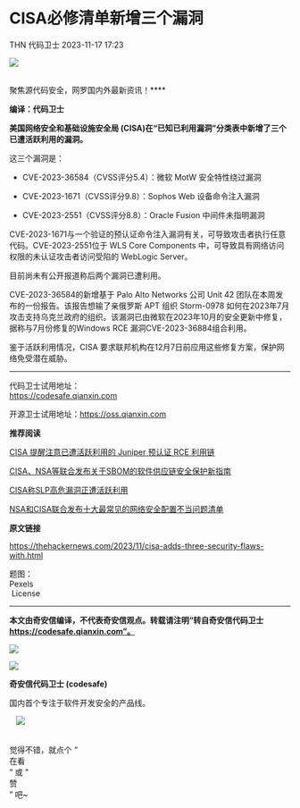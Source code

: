 #  CISA必修清单新增三个漏洞   
THN  代码卫士   2023-11-17 17:23  
  
![](https://mmbiz.qpic.cn/mmbiz_gif/Az5ZsrEic9ot90z9etZLlU7OTaPOdibteeibJMMmbwc29aJlDOmUicibIRoLdcuEQjtHQ2qjVtZBt0M5eVbYoQzlHiaw/640?wx_fmt=gif "")  
  
   
聚焦源代码安全，网罗国内外最新资讯！****  
  
**编译：代码卫士**  
  
**美国网络安全和基础设施安全局 (CISA)在“已知已利用漏洞”分类表中新增了三个已遭活跃利用的漏洞。**  
  
  
  
这三个漏洞是：  
  
- CVE-2023-36584（CVSS评分5.4）：微软 MotW 安全特性绕过漏洞  
  
- CVE-2023-1671（CVSS评分9.8）：Sophos Web 设备命令注入漏洞  
  
- CVE-2023-2551（CVSS评分8.8）：Oracle Fusion 中间件未指明漏洞  
  
  
  
CVE-2023-1671与一个验证的预认证命令注入漏洞有关，可导致攻击者执行任意代码。CVE-2023-2551位于 WLS Core Components 中，可导致具有网络访问权限的未认证攻击者访问受陷的 WebLogic Server。  
  
目前尚未有公开报道称后两个漏洞已遭利用。  
  
CVE-2023-36584的新增基于 Palo Alto Networks 公司 Unit 42 团队在本周发布的一份报告。该报告想输了亲俄罗斯 APT 组织 Storm-0978 如何在2023年7月攻击支持乌克兰政府的组织。该漏洞已由微软在2023年10月的安全更新中修复，据称与7月份修复的Windows RCE 漏洞CVE-2023-36884组合利用。  
  
鉴于活跃利用情况，CISA 要求联邦机构在12月7日前应用这些修复方案，保护网络免受潜在威胁。  
  
  
  
****  
代码卫士试用地址：  
https://codesafe.qianxin.com  
  
开源卫士试用地址：https://oss.qianxin.com  
  
  
  
  
  
  
  
  
  
  
  
  
**推荐阅读**  
  
[CISA 提醒注意已遭活跃利用的 Juniper 预认证 RCE 利用链](http://mp.weixin.qq.com/s?__biz=MzI2NTg4OTc5Nw==&mid=2247518122&idx=1&sn=d6b5a20e45ee8897ed249a7bdde21ebb&chksm=ea94b6c0dde33fd6d3d93c996ad772d6f9f1d4744294db1c793f9f4cd69798f6515ac436fa3c&scene=21#wechat_redirect)  
  
  
[CISA、NSA等联合发布关于SBOM的软件供应链安全保护新指南](http://mp.weixin.qq.com/s?__biz=MzI2NTg4OTc5Nw==&mid=2247518114&idx=1&sn=fc054c7175c91a0884dd651f6f50d979&chksm=ea94b6c8dde33fde6f7e4daf2b5d2667ce13135554b2b3e871158dca1999c5b1a93fc84cd6b0&scene=21#wechat_redirect)  
  
  
[CISA称SLP高危漏洞正遭活跃利用](http://mp.weixin.qq.com/s?__biz=MzI2NTg4OTc5Nw==&mid=2247518099&idx=2&sn=042defdaef2c1342d2ef87dcd4895e6f&chksm=ea94b6f9dde33fefa6b268879b4fdebfe7f61d217d8685b96e7a50ce4970c416edd433698fce&scene=21#wechat_redirect)  
  
  
[NSA和CISA联合发布十大最常见的网络安全配置不当问题清单](http://mp.weixin.qq.com/s?__biz=MzI2NTg4OTc5Nw==&mid=2247517792&idx=2&sn=26f5404af467b67c8aed30c37fbd4f2f&chksm=ea94b70adde33e1ce4f013e6b0674f3dd92751f5751befc98dba7a610fffd3373988026c0011&scene=21#wechat_redirect)  
  
  
  
  
**原文链接**  
  
https://thehackernews.com/2023/11/cisa-adds-three-security-flaws-with.html  
  
  
题图：  
Pexels  
 License  
  
****  
**本文由奇安信编译，不代表奇安信观点。转载请注明“转自奇安信代码卫士 https://codesafe.qianxin.com”。**  
  
  
  
  
![](https://mmbiz.qpic.cn/mmbiz_jpg/oBANLWYScMSf7nNLWrJL6dkJp7RB8Kl4zxU9ibnQjuvo4VoZ5ic9Q91K3WshWzqEybcroVEOQpgYfx1uYgwJhlFQ/640?wx_fmt=jpeg "")  
  
![](https://mmbiz.qpic.cn/mmbiz_jpg/oBANLWYScMSN5sfviaCuvYQccJZlrr64sRlvcbdWjDic9mPQ8mBBFDCKP6VibiaNE1kDVuoIOiaIVRoTjSsSftGC8gw/640?wx_fmt=jpeg "")  
  
**奇安信代码卫士 (codesafe)**  
  
国内首个专注于软件开发安全的产品线。  
  
   ![](https://mmbiz.qpic.cn/mmbiz_gif/oBANLWYScMQ5iciaeKS21icDIWSVd0M9zEhicFK0rbCJOrgpc09iaH6nvqvsIdckDfxH2K4tu9CvPJgSf7XhGHJwVyQ/640?wx_fmt=gif "")  
  
   
觉得不错，就点个 “  
在看  
” 或 "  
赞  
” 吧~  
  
